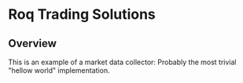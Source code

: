 # Roq Trading Solutions

## Overview

This is an example of a market data collector:
Probably the most trivial "hellow world" implementation.
